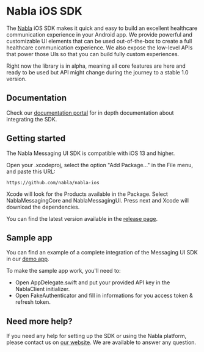 #  Nabla iOS SDK

The [Nabla](https://www.nabla.dev/) iOS SDK makes it quick and easy to build an excellent healthcare communication experience in your Android app. We provide powerful and customizable UI elements that can be used out-of-the-box to create a full healthcare communication experience. We also expose the low-level APIs that power those UIs so that you can build fully custom experiences.

Right now the library is in alpha, meaning all core features are here and ready to be used but API might change during the journey to a stable 1.0 version.

## Documentation

Check our [documentation portal](https://docs.nabla.dev/docs/setup-1) for in depth documentation about integrating the SDK.

## Getting started

The Nabla Messaging UI SDK is compatible with iOS 13 and higher.

Open your .xcodeproj, select the option "Add Package..." in the File menu, and paste this URL:

```
https://github.com/nabla/nabla-ios
```

Xcode will look for the Products available in the Package. Select NablaMessagingCore and NablaMessagingUI. Press next and Xcode will download the dependencies.

You can find the latest version available in the [release page](https://github.com/nabla/nabla-ios/releases).

## Sample app

You can find an example of a complete integration of the Messaging UI SDK in our [demo app](https://github.com/nabla/nabla-ios/tree/main/Example/NablaExampleApp/NablaExampleApp).

To make the sample app work, you'll need to:
- Open AppDelegate.swift and put your provided API key in the NablaClient initializer.
- Open FakeAuthenticator and fill in informations for you access token & refresh token.

## Need more help?

If you need any help for setting up the SDK or using the Nabla platform, please contact us on [our website](https://www.nabla.dev/). We are available to answer any question.
